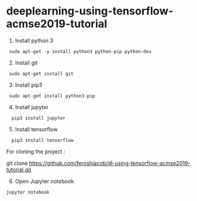 # deeplearning-using-tensorflow-acmse2019-tutorial

1. Install python 3 

``` sudo apt-get -y install python3 python-pip python-dev```

2. Install git

``` sudo apt-get install git```

3. Install pip3 

``` sudo apt-get install python3-pip```

4. Install jupyter

```  pip3 install jupyter```

5. Install tensorflow

```  pip3 install tensorflow```

For cloning the project :

git clone https://github.com/feroshjacob/dl-using-tensorflow-acmse2019-tutorial.git

6. Open Jupyter notebook

```jupyter notebook```
